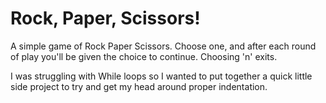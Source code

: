 # Rock, Paper, Scissors!
A simple game of Rock Paper Scissors.  Choose one, and after each round of play
you'll be given the choice to continue.  Choosing 'n' exits.

I was struggling with While loops so I wanted to
put together a quick little side project to try and get
my head around proper indentation.